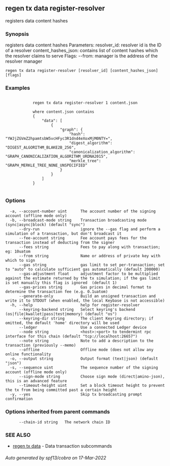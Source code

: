 ## regen tx data register-resolver

registers data content hashes

### Synopsis

registers data content hashes
Parameters:
    resolver_id: resolver id is the ID of a resolver
	content_hashes_json: contains list of content hashes which the resolver claims to serve
Flags:
	--from: manager is the address of the resolver manager
		

```
regen tx data register-resolver [resolver_id] [content_hashes_json] [flags]
```

### Examples

```

			regen tx data register-resolver 1 content.json

			where content.json contains
			{
				"data": [
					{
						"graph": {
							"hash": "YWJjZGVmZ2hpamtsbW5vcHFyc3R1dnd4eXoxMjM0NTY=",
							"digest_algorithm": "DIGEST_ALGORITHM_BLAKE2B_256",
							"canonicalization_algorithm": "GRAPH_CANONICALIZATION_ALGORITHM_URDNA2015",
							"merkle_tree": "GRAPH_MERKLE_TREE_NONE_UNSPECIFIED"
						}
					}
				]
			}
			
```

### Options

```
  -a, --account-number uint      The account number of the signing account (offline mode only)
  -b, --broadcast-mode string    Transaction broadcasting mode (sync|async|block) (default "sync")
      --dry-run                  ignore the --gas flag and perform a simulation of a transaction, but don't broadcast it
      --fee-account string       Fee account pays fees for the transaction instead of deducting from the signer
      --fees string              Fees to pay along with transaction; eg: 10uatom
      --from string              Name or address of private key with which to sign
      --gas string               gas limit to set per-transaction; set to "auto" to calculate sufficient gas automatically (default 200000)
      --gas-adjustment float     adjustment factor to be multiplied against the estimate returned by the tx simulation; if the gas limit is set manually this flag is ignored  (default 1)
      --gas-prices string        Gas prices in decimal format to determine the transaction fee (e.g. 0.1uatom)
      --generate-only            Build an unsigned transaction and write it to STDOUT (when enabled, the local Keybase is not accessible)
  -h, --help                     help for register-resolver
      --keyring-backend string   Select keyring's backend (os|file|kwallet|pass|test|memory) (default "os")
      --keyring-dir string       The client Keyring directory; if omitted, the default 'home' directory will be used
      --ledger                   Use a connected Ledger device
      --node string              <host>:<port> to tendermint rpc interface for this chain (default "tcp://localhost:26657")
      --note string              Note to add a description to the transaction (previously --memo)
      --offline                  Offline mode (does not allow any online functionality
  -o, --output string            Output format (text|json) (default "json")
  -s, --sequence uint            The sequence number of the signing account (offline mode only)
      --sign-mode string         Choose sign mode (direct|amino-json), this is an advanced feature
      --timeout-height uint      Set a block timeout height to prevent the tx from being committed past a certain height
  -y, --yes                      Skip tx broadcasting prompt confirmation
```

### Options inherited from parent commands

```
      --chain-id string   The network chain ID
```

### SEE ALSO

* [regen tx data](regen_tx_data.md)	 - Data transaction subcommands

###### Auto generated by spf13/cobra on 17-Mar-2022
